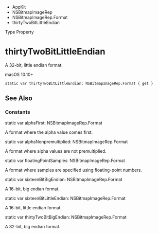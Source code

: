 

- AppKit
- NSBitmapImageRep
- NSBitmapImageRep.Format
-  thirtyTwoBitLittleEndian 

Type Property

# thirtyTwoBitLittleEndian

A 32-bit, little endian format.

macOS 10.10+

``` source
static var thirtyTwoBitLittleEndian: NSBitmapImageRep.Format { get }
```

## See Also

### Constants

static var alphaFirst: NSBitmapImageRep.Format

A format where the alpha value comes first.

static var alphaNonpremultiplied: NSBitmapImageRep.Format

A format where alpha values are not premultiplied.

static var floatingPointSamples: NSBitmapImageRep.Format

A format where samples are specified using floating-point numbers.

static var sixteenBitBigEndian: NSBitmapImageRep.Format

A 16-bit, big endian format.

static var sixteenBitLittleEndian: NSBitmapImageRep.Format

A 16-bit, little endian format.

static var thirtyTwoBitBigEndian: NSBitmapImageRep.Format

A 32-bit, big endian format.


